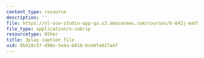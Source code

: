 ```yaml
---
content_type: resource
description: ''
file: https://ol-ocw-studio-app-qa.s3.amazonaws.com/courses/6-042j-mathematics-for-computer-science-spring-2015/0b918c57d98e5e4ab0186ce8fa027a4f_et3FOZdI6pk.vtt
file_type: application/x-subrip
resourcetype: Other
title: 3play caption file
uid: 0b918c57-d98e-5e4a-b018-6ce8fa027a4f
---
```

